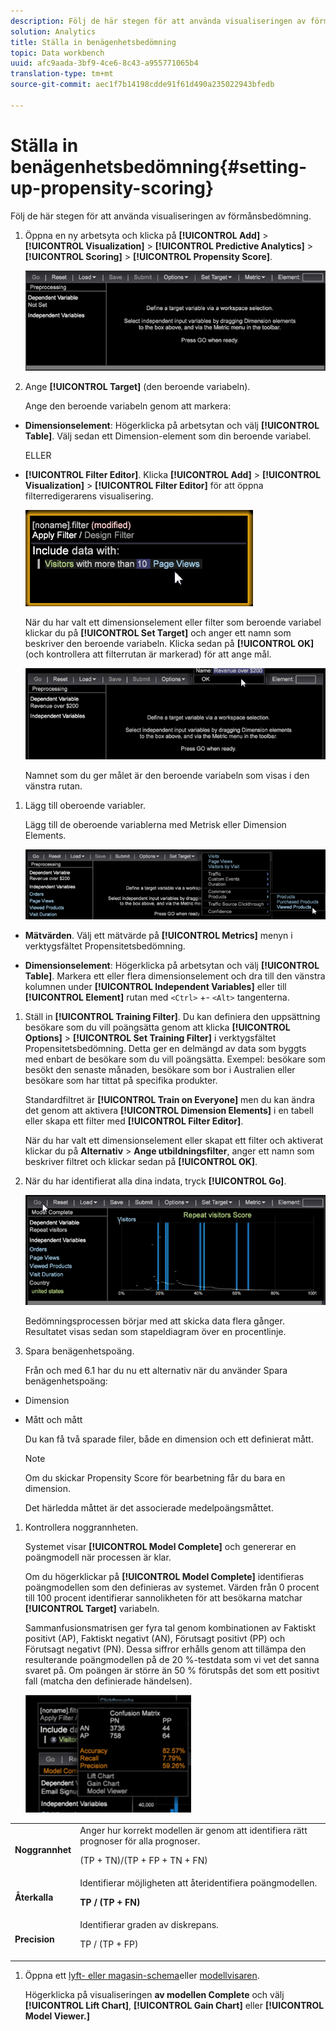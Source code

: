 ```yaml
---
description: Följ de här stegen för att använda visualiseringen av förmånsbedömning.
solution: Analytics
title: Ställa in benägenhetsbedömning
topic: Data workbench
uuid: afc9aada-3bf9-4ce6-8c43-a955771065b4
translation-type: tm+mt
source-git-commit: aec1f7b14198cdde91f61d490a235022943bfedb

---
```



# Ställa in benägenhetsbedömning{#setting-up-propensity-scoring}

Följ de här stegen för att använda visualiseringen av förmånsbedömning.

1. Öppna en ny arbetsyta och klicka på **[!UICONTROL Add]** > **[!UICONTROL Visualization]** > **[!UICONTROL Predictive Analytics]** > **[!UICONTROL Scoring]** > **[!UICONTROL Propensity Score]**.

   ![](assets/propensity_visualization.png)

1. Ange **[!UICONTROL Target]** (den beroende variabeln).

   Ange den beroende variabeln genom att markera:

* **Dimensionselement**: Högerklicka på arbetsytan och välj **[!UICONTROL Table]**. Välj sedan ett Dimension-element som din beroende variabel.

   ELLER

* **[!UICONTROL Filter Editor]**. Klicka **[!UICONTROL Add]** > **[!UICONTROL Visualization]** > **[!UICONTROL Filter Editor]** för att öppna filterredigerarens visualisering.

   ![](assets/propensity_visualization_filter_editor.png)

   När du har valt ett dimensionselement eller filter som beroende variabel klickar du på **[!UICONTROL Set Target]** och anger ett namn som beskriver den beroende variabeln. Klicka sedan på **[!UICONTROL OK]** (och kontrollera att filterrutan är markerad) för att ange mål.

   ![](assets/propensity_visualization_setTarget.png)

   Namnet som du ger målet är den beroende variabeln som visas i den vänstra rutan.
1. Lägg till oberoende variabler.

   Lägg till de oberoende variablerna med Metrisk eller Dimension Elements.

   ![](assets/propensity_visualization_metrics.png)

* **Mätvärden**. Välj ett mätvärde på **[!UICONTROL Metrics]** menyn i verktygsfältet Propensitetsbedömning.

* **Dimensionselement**: Högerklicka på arbetsytan och välj **[!UICONTROL Table]**. Markera ett eller flera dimensionselement och dra till den vänstra kolumnen under **[!UICONTROL Independent Variables]** eller till **[!UICONTROL Element]** rutan med `<Ctrl>` +- `<Alt>` tangenterna.

1. Ställ in **[!UICONTROL Training Filter]**. Du kan definiera den uppsättning besökare som du vill poängsätta genom att klicka **[!UICONTROL Options]** > **[!UICONTROL Set Training Filter]** i verktygsfältet Propensitetsbedömning. Detta ger en delmängd av data som byggts med enbart de besökare som du vill poängsätta. Exempel: besökare som besökt den senaste månaden, besökare som bor i Australien eller besökare som har tittat på specifika produkter.

   Standardfiltret är **[!UICONTROL Train on Everyone]** men du kan ändra det genom att aktivera **[!UICONTROL Dimension Elements]** i en tabell eller skapa ett filter med **[!UICONTROL Filter Editor]**.

   När du har valt ett dimensionselement eller skapat ett filter och aktiverat klickar du på **Alternativ** > **Ange utbildningsfilter**, anger ett namn som beskriver filtret och klickar sedan på **[!UICONTROL OK]**.
1. När du har identifierat alla dina indata, tryck **[!UICONTROL Go]**.

   ![](assets/propensity_visualization_GO.png)

   Bedömningsprocessen börjar med att skicka data flera gånger. Resultatet visas sedan som stapeldiagram över en procentlinje.
1. Spara benägenhetspoäng.

   Från och med 6.1 har du nu ett alternativ när du använder Spara benägenhetspoäng:

* Dimension
* Mått och mått

   Du kan få två sparade filer, både en dimension och ett definierat mått.

   >[!NOTE]
   >
   >Om du skickar Propensity Score för bearbetning får du bara en dimension.

   Det härledda måttet är det associerade medelpoängsmåttet.
1. Kontrollera noggrannheten.

   Systemet visar **[!UICONTROL Model Complete]** och genererar en poängmodell när processen är klar.

   Om du högerklickar på **[!UICONTROL Model Complete]** identifieras poängmodellen som den definieras av systemet. Värden från 0 procent till 100 procent identifierar sannolikheten för att besökarna matchar **[!UICONTROL Target]** variabeln.

   Sammanfusionsmatrisen ger fyra tal genom kombinationen av Faktiskt positivt (AP), Faktiskt negativt (AN), Förutsagt positivt (PP) och Förutsagt negativt (PN). Dessa siffror erhålls genom att tillämpa den resulterande poängmodellen på de 20 %-testdata som vi vet det sanna svaret på. Om poängen är större än 50 % förutspås det som ett positivt fall (matcha den definierade händelsen).

   ![](assets/propensity_lift_gain_1.png)

<table id="table_154BDD6D294C4ED1B8C15EC33B74B199"> 
 <tbody> 
  <tr> 
   <td colname="col1"><b> Noggrannhet</b> </td> 
   <td colname="col2"> Anger hur korrekt modellen är genom att identifiera rätt prognoser för alla prognoser. <p>(TP + TN)/(TP + FP + TN + FN) </p> </td> 
  </tr> 
  <tr> 
   <td colname="col1"><b> Återkalla</b> </td> 
   <td colname="col2"> Identifierar möjligheten att återidentifiera poängmodellen. <p><b>TP / (TP + FN)</b> </p> </td> 
  </tr> 
  <tr> 
   <td colname="col1"><b> Precision</b> </td> 
   <td colname="col2">Identifierar graden av diskrepans. <p>TP / (TP + FP) </p> </td> 
  </tr> 
 </tbody> 
</table>

1. Öppna ett [lyft- eller magasin-schema](../../../../home/c-get-started/c-analysis-vis/c-visitor-propensity/c-propensity-gain-lift-chart.md#concept-0d049f6baf534f7fb97f271843ba6c4a)eller [modellvisaren](../../../../home/c-get-started/c-analysis-vis/c-visitor-propensity/c-propensity-model-viewer.md#concept-9f2593a8218140b7bd132a4c74e159f9).

   Högerklicka på visualiseringen **av modellen Complete** och välj **[!UICONTROL Lift Chart]**, **[!UICONTROL Gain Chart]** eller **[!UICONTROL Model Viewer.]**

